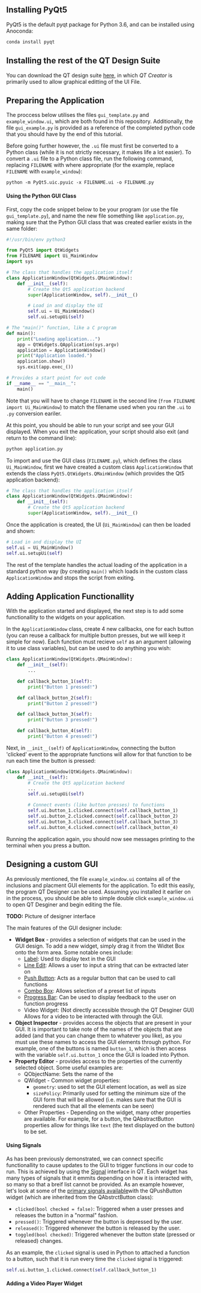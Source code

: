 ## Installing PyQt5

PyQt5 is the default pyqt package for Python 3.6, and can be installed using Anoconda:
```sh
conda install pyqt
```

## Installing the rest of the QT Design Suite
You can download the QT design suite [here](https://www.qt.io/download-qt-installer), in which _QT Creator_ is primarily used to allow graphical editting of the UI File.

## Preparing the Application
The proccess below utilises the files `gui_template.py` and `example_window.ui`, which are both found in this repository. Additionally, the file `gui_example.py` is provided as a reference of the completed python code that you should have by the end of this tutorial.

Before going further however, the `.ui` file must first be converted to a Python class (while it is not strictly necessary, it makes life a lot easier). To convert a `.ui` file to a Python class file, run the following command, replacing `FILENAME` with where appropriate (for the example, replace `FILENAME` with `example_window`):
```
python -m PyQt5.uic.pyuic -x FILENAME.ui -o FILENAME.py
```

#### Using the Python GUI Class
First, copy the code snippet below to be your program (or use the file `gui_template.py`), and name the new file something like `application.py`, making sure that the Python GUI class that was created earlier exists in the same folder:
```py
#!/usr/bin/env python3

from PyQt5 import QtWidgets
from FILENAME import Ui_MainWindow
import sys

# The class that handles the application itself
class ApplicationWindow(QtWidgets.QMainWindow):
	def __init__(self):
		# Create the Qt5 application backend
		super(ApplicationWindow, self).__init__()

		# Load in and display the UI
		self.ui = Ui_MainWindow()
		self.ui.setupUi(self)

# The "main()" function, like a C program
def main():
	print("Loading application...")
	app = QtWidgets.QApplication(sys.argv)
	application = ApplicationWindow()
	print("Application loaded.")
	application.show()
	sys.exit(app.exec_())

# Provides a start point for out code
if __name__ == "__main__":
	main()
```

Note that you will have to change `FILENAME` in the second line (`from FILENAME import Ui_MainWindow`) to match the filename used when you ran the `.ui` to `.py` conversion eariler.

At this point, you should be able to run your script and see your GUI displayed. When you exit the application, your script should also exit (and return to the command line):
```sh
python application.py
```

To import and use the GUI class (`FILENAME.py`), which defines the class `Ui_MainWindow`, first we have created a custom class `ApplicationWindow` that extends the class `PyQt5.QtWidgets.QMainWindow` (which provides the Qt5 application backend):
```py
# The class that handles the application itself
class ApplicationWindow(QtWidgets.QMainWindow):
	def __init__(self):
		# Create the Qt5 application backend
		super(ApplicationWindow, self).__init__()
```

Once the application is created, the UI (`Ui_MainWindow`) can then be loaded and shown:
```py
# Load in and display the UI
self.ui = Ui_MainWindow()
self.ui.setupUi(self)
```

The rest of the template handles the actual loading of the application in a standard python way (by creating `main()` which loads in the custom class `ApplicationWindow` and stops the script from exiting.

## Adding Application Functionallity
With the application started and displayed, the next step is to add some functionallity to the widgets on your application.

In the `ApplicationWindow` class, create 4 new callbacks, one for each button (you can reuse a callback for multiple button presses, but we will keep it simple for now). Each function must recieve `self` as an argument (allowing it to use class variables), but can be used to do anything you wish:
```py
class ApplicationWindow(QtWidgets.QMainWindow):
	def __init__(self):
		...

	def callback_button_1(self):
		print("Button 1 pressed!")

	def callback_button_2(self):
		print("Button 2 pressed!")

	def callback_button_3(self):
		print("Button 3 pressed!")

	def callback_button_4(self):
		print("Button 4 pressed!")
```

Next, in `__init__(self)` of `ApplicationWindow`, connecting the button 'clicked' event to the appropriate functions will allow for that function to be run each time the button is pressed:
```py
class ApplicationWindow(QtWidgets.QMainWindow):
	def __init__(self):
		# Create the Qt5 application backend
		...
		self.ui.setupUi(self)

		# Connect events (like button presses) to functions
		self.ui.button_1.clicked.connect(self.callback_button_1)
		self.ui.button_2.clicked.connect(self.callback_button_2)
		self.ui.button_3.clicked.connect(self.callback_button_3)
		self.ui.button_4.clicked.connect(self.callback_button_4)
```

Running the application again, you should now see messages printing to the terminal when you press a button.

## Designing a custom GUI

As previously mentioned, the file `example_window.ui` contains all of the inclusions and placment GUI elements for the application. To edit this easily, the program QT Designer can be used. Assuming you installed it earlier on in the process, you should be able to simple double click `example_window.ui` to open QT Desginer and begin editing the file.

**TODO:** Picture of designer interface

The main features of the GUI designer include:
- **Widget Box** - provides a selection of widgets that can be used in the GUI design. To add a new widget, simply drag it from the Widtet Box onto the form area. Some notable ones include:
  - [Label](http://doc.qt.io/qt-5/qlabel.html): Used to display text in the GUI
  - [Line Edit](http://doc.qt.io/qt-5/qlineedit.html): Allows a user to input a string that can be extracted later on
  - [Push Button](http://doc.qt.io/qt-5/qpushbutton.html): Acts as a regular button that can be used to call functions
  - [Combo Box](http://doc.qt.io/qt-5/qcombobox.html): Allows selection of a preset list of inputs
  - [Progress Bar](http://doc.qt.io/qt-5/qprogressbar.html): Can be used to display feedback to the user on function progress
  - Video Widget: (Not directly accessible through the QT Desginer GUI) Allows for a video to be interacted with through the GUI.
- **Object Inspector** - provides access the objects that are present in your GUI. It is important to take note of the names of the objects that are added (and that you can change them to whatever you like), as you must use these names to access the GUI elements through python. For example, one of the buttons is named `button_1`, which is then access with the variable `self.ui.button_1` once the GUI is loaded into Python.
- **Property Editor** - provides access to the properties of the currently selected object. Some useful examples are:
  - QObjectName: Sets the name of the
  - QWidget - Common widget properties:
    - `geometry`: used to set the GUI element location, as well as size
    - `sizePolicy`: Primarily used for setting the minimum size of the GUI form that will be allowed (i.e. makes sure that the GUI is rendered such that all the elements can be seen)
  - Other Properties - Depending on the widget, many other properties are available. For example, for a button, the QAbstractButton properties allow for things like `text` (the text displayed on the button) to be set.

####  Using Signals
As has been previously demonstrated, we can connect specific functionallity to cause updates to the GUI to trigger functions in our code to run. This is achieved by using the [Signal](http://doc.qt.io/qt-5/signalsandslots.html) interface in QT. Each widget has many types of signals that it emmits depending on how it is interacted with, so many so that a breif list cannot be provided. As an example however, let's look at some of the [primary signals available](http://doc.qt.io/qt-5/qabstractbutton.html#signals)with the QPushButton widget (which are inherited from the QAbstrctButton class):
- `clicked(bool checked = false)`: Triggered when a user presses and releases the button in a "normal" fashion.
- `pressed()`: Triggered whenever the button is depressed by the user.
- `released()`: Triggered whenever the button is released by the user.
- `toggled(bool checked)`: Triggered whenever the button state (pressed or released) changes.

As an example, the `clicked` signal is used in Python to attached a function to a button, such that it is run every time the `clicked` signal is triggered:
```py
self.ui.button_1.clicked.connect(self.callback_button_1)
```

#### Adding a Video Player Widget

